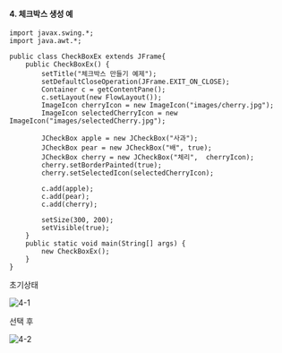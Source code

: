 #### 4. 체크박스 생성 예
```
import javax.swing.*;
import java.awt.*;

public class CheckBoxEx extends JFrame{
	public CheckBoxEx() {
		setTitle("체크박스 만들기 예제");
		setDefaultCloseOperation(JFrame.EXIT_ON_CLOSE);
		Container c = getContentPane();
		c.setLayout(new FlowLayout());
		ImageIcon cherryIcon = new ImageIcon("images/cherry.jpg");
		ImageIcon selectedCherryIcon = new ImageIcon("images/selectedCherry.jpg");
		
		JCheckBox apple = new JCheckBox("사과");
		JCheckBox pear = new JCheckBox("배", true);
		JCheckBox cherry = new JCheckBox("체리",  cherryIcon);
		cherry.setBorderPainted(true);
		cherry.setSelectedIcon(selectedCherryIcon);
		
		c.add(apple);
		c.add(pear);
		c.add(cherry);
		
		setSize(300, 200);
		setVisible(true);
	}
	public static void main(String[] args) {
		new CheckBoxEx();
	}
}
```
초기상태

![4-1](https://user-images.githubusercontent.com/66901172/92195467-01c7a900-eea8-11ea-9e4f-f295aede7838.PNG)

선택 후

![4-2](https://user-images.githubusercontent.com/66901172/92195469-02603f80-eea8-11ea-98b6-91ffaadf2aec.PNG)
